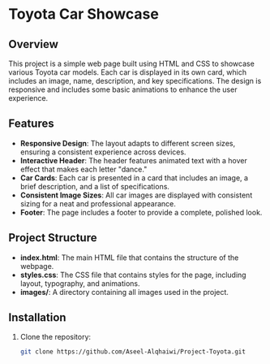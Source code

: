 # Toyota Car Showcase

## Overview

This project is a simple web page built using HTML and CSS to showcase various Toyota car models. Each car is displayed in its own card, which includes an image, name, description, and key specifications. The design is responsive and includes some basic animations to enhance the user experience.

## Features

- **Responsive Design**: The layout adapts to different screen sizes, ensuring a consistent experience across devices.
- **Interactive Header**: The header features animated text with a hover effect that makes each letter "dance."
- **Car Cards**: Each car is presented in a card that includes an image, a brief description, and a list of specifications.
- **Consistent Image Sizes**: All car images are displayed with consistent sizing for a neat and professional appearance.
- **Footer**: The page includes a footer to provide a complete, polished look.

## Project Structure

- **index.html**: The main HTML file that contains the structure of the webpage.
- **styles.css**: The CSS file that contains styles for the page, including layout, typography, and animations.
- **images/**: A directory containing all images used in the project.

## Installation

1. Clone the repository:
   ```bash
   git clone https://github.com/Aseel-Alqhaiwi/Project-Toyota.git
